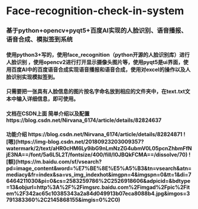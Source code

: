 # Face-recognition-check-in-system

<h3>基于python+opencv+pyqt5+百度AI实现的人脸识别、语音播报、语音合成、模拟签到系统


<h4>使用python3+写的，使用face_recognition（python开源的人脸识别库）进行人脸识别 ，使用opencv2进行打开显示摄像头图片等，使用pyqt5是ui界面，使用百度AI中的百度语音合成实现语音播报和语音合成，使用对excel的操作以及人脸识别实现模拟签到。

<h4>只需要把一张具有人脸信息的图片按名字命名放到相应的文件夹中，在text.txt文本中输入详细信息，即可使用。

<h4>文档在CSDN上面 简单介绍以及配置 https://blog.csdn.net/Nirvana_6174/article/details/82824637
<h4>功能介绍 https://blog.csdn.net/Nirvana_6174/article/details/82824871
![嗯](https://img-blog.csdn.net/20180923203009357?watermark/2/text/aHR0cHM6Ly9ibG9nLmNzZG4ubmV0L05pcnZhbmFfNjE3NA==/font/5a6L5L2T/fontsize/400/fill/I0JBQkFCMA==/dissolve/70)
![额](https://m.baidu.com/sf/vsearch?pd=image_content&word=%E7%BE%8E%E5%A5%B3&tn=vsearch&atn=mediacy&fr=index&sa=vs_img_indexhot&imgpn=4&imgspn=0&tt=1&di=76464211030&pi=0&cs=2583259786%2C2526918606&adpicid=&bdtype=13&objurl=http%3A%2F%2Fimgsrc.baidu.com%2Fimgad%2Fpic%2Fitem%2F342ac65c10385343a2a84d049913b07eca8088b4.jpg&imgos=3791383360%2C2145868155&imgis=0%2C0)


